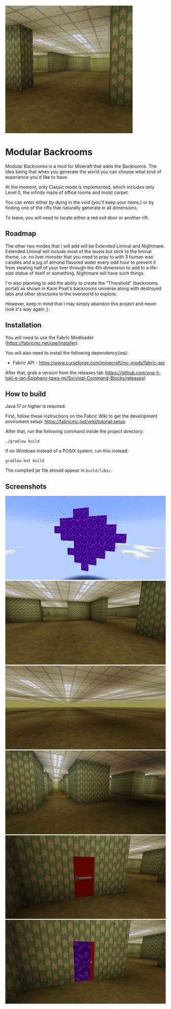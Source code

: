 ![icon](icon-400x400.png)

# Modular Backrooms

Modular Backrooms is a mod for Mineraft that adds the Backrooms. The idea being
that when you generate the world you can choose what kind of experience you'd
like to have.

At the moment, only Classic mode is implemented, which includes only Level 0,
the infinite maze of office rooms and moist carpet.

You can enter either by dying in the void (you'll keep your items,) or by
finding one of the rifts that naturally generate in all dimensions.

To leave, you will need to locate either a red exit door or another rift.

## Roadmap

The other two modes that I will add will be Extended Liminal and Nightmare.
Extended Liminal will include most of the levels but stick to the liminal theme,
i.e. no liver monster that you need to pray to with 3 human wax candles and a
jug of almond flavored water every odd hour to prevent it from stealing half of
your liver through the 4th dimension to add to a life-size statue of itself or
something. Nightmare will have such things.

I'm also planning to add the ability to create the "Threshold" (backrooms
portal) as shown in Kane Pixel's backrooms universe along with destroyed labs
and other structures to the overworld to explore.

However, keep in mind that I may simply abandon this project and never look it's
way again ;).

## Installation

You will need to use the Fabric Modloader (https://fabricmc.net/use/installer).

You will also need to install the following dependency(ies):
- Fabric API - https://www.curseforge.com/minecraft/mc-mods/fabric-api

After that, grab a version from the releases tab
(https://github.com/ona-li-toki-e-jan-Epiphany-tawa-mi/Survival-Command-Blocks/releases)

## How to build

Java 17 or higher is required.

First, follow these instructions on the Fabric Wiki to get the development
enviroment setup: https://fabricmc.net/wiki/tutorial:setup

After that, run the following command inside the project directory:

```console
./gradlew build
```

If on Windows instead of a POSIX system, run this instead:

```console
gradlew.bat build
```

The complied jar file should appear in `build/libs/`.

## Screenshots

![a rift](screenshots/rift.png)
![office rooms](screenshots/office_rooms.png)
![an open space](screenshots/open_space.png)
![pillars](screenshots/pillars.png)
![an exit door](screenshots/exit_door.png)
![an open exit door](screenshots/exit_door_open.png)
